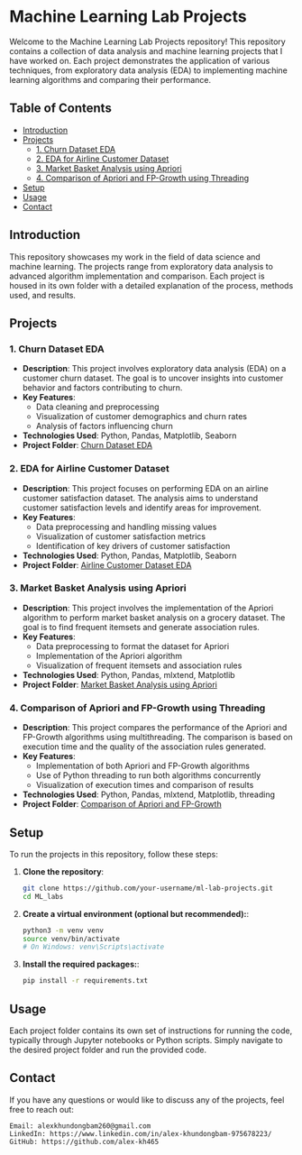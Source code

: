 # Machine Learning Lab Projects

Welcome to the Machine Learning Lab Projects repository! This repository contains a collection of data analysis and machine learning projects that I have worked on. Each project demonstrates the application of various techniques, from exploratory data analysis (EDA) to implementing machine learning algorithms and comparing their performance.

## Table of Contents

- [Introduction](#introduction)
- [Projects](#projects)
  - [1. Churn Dataset EDA](#1-churn-dataset-eda)
  - [2. EDA for Airline Customer Dataset](#2-eda-for-airline-customer-dataset)
  - [3. Market Basket Analysis using Apriori](#3-market-basket-analysis-using-apriori)
  - [4. Comparison of Apriori and FP-Growth using Threading](#4-comparison-of-apriori-and-fp-growth-using-threading)
- [Setup](#setup)
- [Usage](#usage)
- [Contact](#contact)

## Introduction

This repository showcases my work in the field of data science and machine learning. The projects range from exploratory data analysis to advanced algorithm implementation and comparison. Each project is housed in its own folder with a detailed explanation of the process, methods used, and results.

## Projects

### 1. Churn Dataset EDA

- **Description**: This project involves exploratory data analysis (EDA) on a customer churn dataset. The goal is to uncover insights into customer behavior and factors contributing to churn.
- **Key Features**:
  - Data cleaning and preprocessing
  - Visualization of customer demographics and churn rates
  - Analysis of factors influencing churn
- **Technologies Used**: Python, Pandas, Matplotlib, Seaborn
- **Project Folder**: [Churn Dataset EDA](./Lab1/Churn.csv)

### 2. EDA for Airline Customer Dataset

- **Description**: This project focuses on performing EDA on an airline customer satisfaction dataset. The analysis aims to understand customer satisfaction levels and identify areas for improvement.
- **Key Features**:
  - Data preprocessing and handling missing values
  - Visualization of customer satisfaction metrics
  - Identification of key drivers of customer satisfaction
- **Technologies Used**: Python, Pandas, Matplotlib, Seaborn
- **Project Folder**: [Airline Customer Dataset EDA](./Lab2/airline.csv)

### 3. Market Basket Analysis using Apriori

- **Description**: This project involves the implementation of the Apriori algorithm to perform market basket analysis on a grocery dataset. The goal is to find frequent itemsets and generate association rules.
- **Key Features**:
  - Data preprocessing to format the dataset for Apriori
  - Implementation of the Apriori algorithm
  - Visualization of frequent itemsets and association rules
- **Technologies Used**: Python, Pandas, mlxtend, Matplotlib
- **Project Folder**: [Market Basket Analysis using Apriori](./Lab3/Market_Basket_Optimisation.csv)

### 4. Comparison of Apriori and FP-Growth using Threading

- **Description**: This project compares the performance of the Apriori and FP-Growth algorithms using multithreading. The comparison is based on execution time and the quality of the association rules generated.
- **Key Features**:
  - Implementation of both Apriori and FP-Growth algorithms
  - Use of Python threading to run both algorithms concurrently
  - Visualization of execution times and comparison of results
- **Technologies Used**: Python, Pandas, mlxtend, Matplotlib, threading
- **Project Folder**: [Comparison of Apriori and FP-Growth](./Lab4/Groceries.csv)

## Setup

To run the projects in this repository, follow these steps:

1. **Clone the repository**:
   ```bash
   git clone https://github.com/your-username/ml-lab-projects.git
   cd ML_labs
2. **Create a virtual environment (optional but recommended):**:
   ```bash
   python3 -m venv venv
   source venv/bin/activate
   # On Windows: venv\Scripts\activate
3. **Install the required packages:**:
   ```bash
   pip install -r requirements.txt
## Usage

Each project folder contains its own set of instructions for running the code, typically through Jupyter notebooks or Python scripts. Simply navigate to the desired project folder and run the provided code.

## Contact

If you have any questions or would like to discuss any of the projects, feel free to reach out:

    Email: alexkhundongbam260@gmail.com
    LinkedIn: https://www.linkedin.com/in/alex-khundongbam-975678223/
    GitHub: https://github.com/alex-kh465
